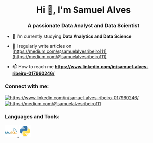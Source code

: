 <h1 align="center">Hi 👋, I'm Samuel Alves</h1>
<h3 align="center">A passionate Data Analyst and Data Scientist</h3>

- 🔭 I’m currently studying **Data Analytics and Data Science**

- 📝 I regularly write articles on [https://medium.com/@samuelalvesribeiro111](https://medium.com/@samuelalvesribeiro111)

- 📫 How to reach me **https://www.linkedin.com/in/samuel-alves-ribeiro-017960246/**

<h3 align="left">Connect with me:</h3>
<p align="left">
<a href="https://linkedin.com/in/https://www.linkedin.com/in/samuel-alves-ribeiro-017960246/" target="blank"><img align="center" src="https://raw.githubusercontent.com/rahuldkjain/github-profile-readme-generator/master/src/images/icons/Social/linked-in-alt.svg" alt="https://www.linkedin.com/in/samuel-alves-ribeiro-017960246/" height="30" width="40" /></a>
<a href="https://medium.com/https://medium.com/@samuelalvesribeiro111" target="blank"><img align="center" src="https://raw.githubusercontent.com/rahuldkjain/github-profile-readme-generator/master/src/images/icons/Social/medium.svg" alt="https://medium.com/@samuelalvesribeiro111" height="30" width="40" /></a>
</p>

<h3 align="left">Languages and Tools:</h3>
<p align="left"> <a href="https://www.mysql.com/" target="_blank" rel="noreferrer"> <img src="https://raw.githubusercontent.com/devicons/devicon/master/icons/mysql/mysql-original-wordmark.svg" alt="mysql" width="40" height="40"/> </a> <a href="https://www.python.org" target="_blank" rel="noreferrer"> <img src="https://raw.githubusercontent.com/devicons/devicon/master/icons/python/python-original.svg" alt="python" width="40" height="40"/> </a> </p>
